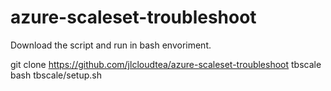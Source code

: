 # azure-scaleset-troubleshoot

Download the script and run in bash envoriment. 

git clone https://github.com/jlcloudtea/azure-scaleset-troubleshoot tbscale
bash tbscale/setup.sh
